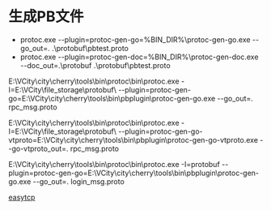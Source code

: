 # 生成PB文件
- protoc.exe --plugin=protoc-gen-go=%BIN_DIR%\protoc-gen-go.exe --go_out=. .\protobuf\pbtest.proto
- protoc.exe --plugin=protoc-gen-doc=%BIN_DIR%\protoc-gen-doc.exe --doc_out=.\protobuf .\protobuf\pbtest.proto












E:\VCity\city\cherry\tools\bin\protoc\bin\protoc.exe -I=E:\VCity\file_storage\protobuf\ --plugin=protoc-gen-go=E:\VCity\city\cherry\tools\bin\pbplugin\protoc-gen-go.exe  --go_out=. rpc_msg.proto

E:\VCity\city\cherry\tools\bin\protoc\bin\protoc.exe -I=E:\VCity\file_storage\protobuf\ --plugin=protoc-gen-go-vtproto=E:\VCity\city\cherry\tools\bin\pbplugin\protoc-gen-go-vtproto.exe  --go-vtproto_out=. rpc_msg.proto


E:\VCity\city\cherry\tools\bin\protoc\bin\protoc.exe -I=protobuf --plugin=protoc-gen-go=E:\VCity\city\cherry\tools\bin\pbplugin\protoc-gen-go.exe  --go_out=. login_msg.proto

[easytcp](https://github.com/DarthPestilane/easytcp)